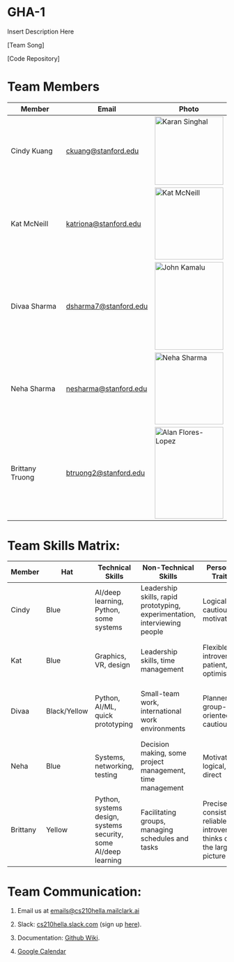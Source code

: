 # GHA-1

Insert Description Here

[Team Song]

[Code Repository]

# Team Members
Member | Email | Photo
--- | --- | ---
Cindy Kuang | ckuang@stanford.edu | <img src="https://i.imgur.com/OjaDlnK.jpg" alt="Karan Singhal" width="157.5" height="157.5">
Kat McNeill | katriona@stanford.edu | <img src="https://github.com/cs210/GHA-1/blob/master/resources/kat.JPG" alt="Kat McNeill" width="157.5" height="165">
Divaa Sharma | dsharma7@stanford.edu | <img src="https://i.imgur.com/pebY6bg.jpg" alt="John Kamalu" width="157.5" height="201">
Neha Sharma  | nesharma@stanford.edu | <img src="https://github.com/cs210/GHA-1/blob/master/resources/Neha.jpg" alt="Neha Sharma" width="157.5" height="165">
Brittany Truong | btruong2@stanford.edu | <img src="https://i.imgur.com/y6WLV1M.jpg" alt="Alan Flores-Lopez" width="157.5" height="210">

# Team Skills Matrix:

Member | Hat | Technical Skills | Non-Technical Skills | Personal Traits | Desired Growth | Weaknesses
--- | --- | --- | --- | --- | --- | ---
Cindy | Blue | AI/deep learning, Python, some systems | Leadership skills, rapid prototyping, experimentation, interviewing people | Logical, cautious, motivated | Product management skills, embedded systems, cybersecurity | Presentation skills, time management
Kat | Blue | Graphics, VR, design | Leadership skills, time management | Flexible, introverted, patient, optimistic | Project management and presentation skills | don't have experience working on all stages of a product
Divaa | Black/Yellow | Python, AI/ML, quick prototyping | Small-team work, international work environments | Planner, group-oriented, cautious | UI/UX research and design, security, AI/ML lifecycle | Presentation, prioritization, systems
Neha | Blue | Systems, networking, testing | Decision making, some project management, time management | Motivated, logical, direct | Embedded systems & cybersecurity / launching attacks | AI, can be too blunt
Brittany | Yellow | Python, systems design, systems security, some AI/deep learning | Facilitating groups, managing schedules and tasks | Precise, consistent, reliable, introverted, thinks of the larger picture | IoT security, applying deep learning, group dynamics, managing a budget | Can be fickle, sometimes hard to convince, introverted


# Team Communication:
1. Email us at [emails@cs210hella.mailclark.ai](emails@cs210hella.mailclark.ai)

2. Slack: [cs210hella.slack.com](https://cs210hella.slack.com) (sign up [here](https://cs210hella.slack.com/signup)).

3. Documentation: [Github Wiki](https://github.com/cs210/Hella/wiki).

4. [Google Calendar](https://calendar.google.com/calendar/embed?src=stanford.edu_rsg43to2epthvtkim72t0des9o%40group.calendar.google.com&ctz=America%2FLos_Angeles)

